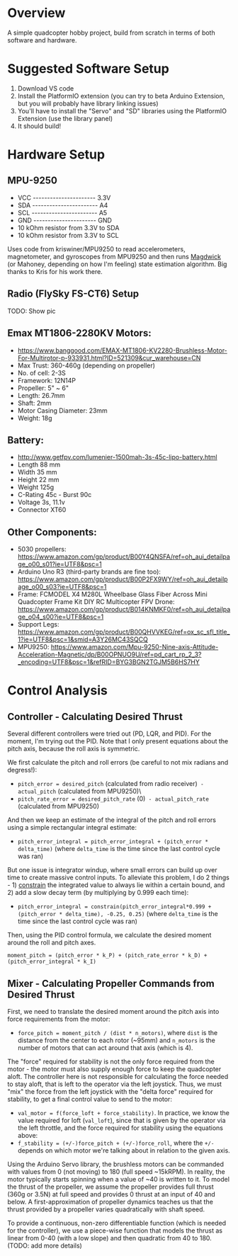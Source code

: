 # Overview
A simple quadcopter hobby project, build from scratch in terms of both software and hardware.

# Suggested Software Setup
1) Download VS code
2) Install the PlatformIO extension (you can try to beta Arduino Extension, but you will probably have library linking issues)
3) You'll have to install the "Servo" and "SD" libraries using the PlatformIO Extension (use the library panel)
4) It should build!

# Hardware Setup
## MPU-9250
 - VCC ---------------------- 3.3V
 - SDA ----------------------- A4
 - SCL ----------------------- A5
 - GND ---------------------- GND
 - 10 kOhm resistor from 3.3V to SDA
 - 10 kOhm resistor from 3.3V to SCL


Uses code from kriswiner/MPU9250 to read accelerometers, magnetometer, and gyroscopes from MPU9250 and then runs [Magdwick](https://www.x-io.co.uk/res/doc/madgwick_internal_report.pdf) (or Mahoney, depending on how I'm feeling) state estimation algorithm. Big thanks to Kris for his work there.
 
 ## Radio (FlySky FS-CT6) Setup
  TODO: Show pic
  
## Emax MT1806-2280KV Motors:
- https://www.banggood.com/EMAX-MT1806-KV2280-Brushless-Motor-For-Multirotor-p-933931.html?ID=521309&cur_warehouse=CN
- Max Trust: 360-460g (depending on propeller)
-	No. of cell: 2-3S
-	Framework: 12N14P
-	Propeller: 5" ~ 6"
-	Length: 26.7mm
-	Shaft: 2mm
- Motor Casing	Diameter: 23mm
-	Weight: 18g

## Battery: 
- http://www.getfpv.com/lumenier-1500mah-3s-45c-lipo-battery.html 
-	Length	88 mm
-	Width	35 mm
-	Height	22 mm
-	Weight	125g
-	C-Rating	45c - Burst 90c
-	Voltage	3s, 11.1v
-	Connector	XT60

## Other Components:
- 5030 propellers: https://www.amazon.com/gp/product/B00Y4QNSFA/ref=oh_aui_detailpage_o00_s01?ie=UTF8&psc=1 
- Arduino Uno R3 (third-party brands are fine too): https://www.amazon.com/gp/product/B00P2FX9WY/ref=oh_aui_detailpage_o00_s03?ie=UTF8&psc=1 
- Frame: FCMODEL X4 M280L Wheelbase Glass Fiber Across Mini Quadcopter Frame Kit DIY RC Multicopter FPV Drone: https://www.amazon.com/gp/product/B014KNMKF0/ref=oh_aui_detailpage_o04_s00?ie=UTF8&psc=1
- Support Legs: https://www.amazon.com/gp/product/B00QHVVKEG/ref=ox_sc_sfl_title_1?ie=UTF8&psc=1&smid=A3Y26MC43SQCQ 
- MPU9250: https://www.amazon.com/Mpu-9250-Nine-axis-Attitude-Acceleration-Magnetic/dp/B00OPNUO9U/ref=pd_cart_rp_2_3?_encoding=UTF8&psc=1&refRID=BYG3BGN2TGJM5B6HS7HY 

# Control Analysis
## Controller - Calculating Desired Thrust
Several different controllers were tried out (PD, LQR, and PID). For the moment, I'm trying out the PID. Note that I only present equations about the pitch axis, because the roll axis is symmetric.

We first calculate the pitch and roll errors (be careful to not mix radians and degress!):
- `pitch_error = desired_pitch` (calculated from radio receiver)` - actual_pitch` (calculated from MPU9250)\
- `pitch_rate_error = desired_pitch_rate` (0)` - actual_pitch_rate` (calculated from MPU9250)

And then we keep an estimate of the integral of the pitch and roll errors using a simple rectangular integral estimate:
- `pitch_error_integral = pitch_error_integral + (pitch_error * delta_time)` (where `delta_time` is the time since the last control cycle was ran)

But one issue is integrator windup, where small errors can build up over time to create massive control inputs. To alleviate this problem, I do 2 things - 1) [constrain](https://www.arduino.cc/reference/en/language/functions/math/constrain/) the integrated value to always lie within a certain bound, and 2) add a slow decay term (by multiplying by 0.999 each time):
- `pitch_error_integral = constrain(pitch_error_integral*0.999 + (pitch_error * delta_time), -0.25, 0.25)` (where `delta_time` is the time since the last control cycle was ran)

Then, using the PID control formula, we calculate the desired moment around the roll and pitch axes.

`moment_pitch = (pitch_error * k_P) + (pitch_rate_error * k_D) + (pitch_error_integral * k_I)`

## Mixer - Calculating Propeller Commands from Desired Thrust
First, we need to translate the desired moment around the pitch axis into force requirements from the motor:
- `force_pitch = moment_pitch / (dist * n_motors)`, where `dist` is the distance from the center to each rotor (~95mm) and `n_motors` is the number of motors that can act around that axis (which is 4).

The "force" required for stability is not the only force required from the motor - the motor must also supply enough force to keep the quadcopter aloft. The controller here is not responsible for calculating the force needed to stay aloft, that is left to the operator via the left joystick. Thus, we must "mix" the force from the left joystick with the "delta force" required for stability, to get a final control value to send to the motor:

- `val_motor = f(force_loft + force_stability)`.
In practice, we know the value required for loft (`val_loft`), since that is given by the operator via the left throttle, and the force required for stability using the equations above:
- `f_stability = (+/-)force_pitch + (+/-)force_roll`, where the `+/-` depends on which motor we're talking about in relation to the given axis.

Using the Arduino Servo library, the brushless motors can be commanded with values from 0 (not moving) to 180 (full speed ~15kRPM). In reality, the motor typically starts spinning when a value of ~40 is written to it. To model the thrust of the propeller, we assume the propeller provides full thrust (360g or 3.5N) at full speed and provides 0 thrust at an input of 40 and below. A first-approximation of propeller dynamics teaches us that the thrust provided by a propeller varies quadratically with shaft speed. 

To provide a continuous, non-zero differentiable function (which is needed for the controller), we use a piece-wise function that models the thrust as linear from 0-40 (with a low slope) and then quadratic from 40 to 180. (TODO: add more details)

